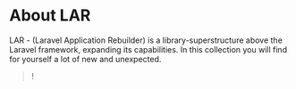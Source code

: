 # About LAR
LAR - (Laravel Application Rebuilder) is a library-superstructure above the Laravel framework, expanding its capabilities. In this collection you will find for yourself a lot of new and unexpected.

> !
